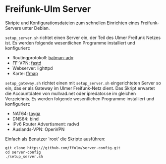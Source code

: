 Freifunk-Ulm Server
===================

Skripte und Konfigurationsdateien zum schnellen Einrichten eines
Freifunk-Servers unter Debian.

`setup_server.sh` richtet einen Server ein, der Teil des Ulmer Freifunk Netzes ist.
Es werden folgende wesentlichen Programme installiert und konfiguriert:

 * Routingprotokoll: [batman-adv](http://www.open-mesh.org/projects/batman-adv/wiki)
 * FF-VPN: [fastd](https://projects.universe-factory.net/projects/fastd/wiki)
 * Webserver: lighttpd
 * Karte: [ffmap](https://github.com/ffnord/ffmap-d3)

`setup_gateway.sh` richtet einen mit `setup_server.sh` eingerichteten Server so
ein, das er als Gateway im Ulmer Freifunk-Netz dient. Das Skript erwartet die
Accountdaten von mullvad.net oder ipredator.se im gleichen Verzeichnis. Es
werden folgende wesentlichen Programme installiert und konfiguriert:

 * NAT64: [tayga](http://www.litech.org/tayga/)
 * DNS64: bind
 * IPv6 Router Advertisment: radvd
 * Auslands-VPN: OpenVPN


Einfach als Benutzer 'root' die Skripte ausführen:

    git clone https://github.com/ffulm/server-config.git
    cd server-config
    ./setup_server.sh
